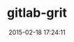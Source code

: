 ---
layout: post
title:  "gitlab-grit"
repo:   "gitlabhq/grit"
date:   2015-02-18 17:24:11
gemurl: http://github.com/gitlabhq/grit
---